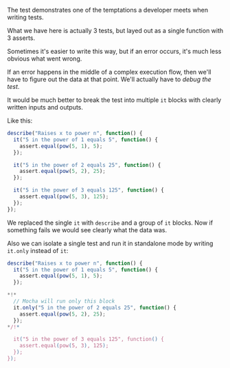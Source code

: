 The test demonstrates one of the temptations a developer meets when writing tests.

What we have here is actually 3 tests, but layed out as a single function with 3 asserts.

Sometimes it's easier to write this way, but if an error occurs, it's much less obvious what went wrong.

If an error happens in the middle of a complex execution flow, then we'll have to figure out the data at that point. We'll actually have to *debug the test*.

It would be much better to break the test into multiple `it` blocks with clearly written inputs and outputs.

Like this:
```js
describe("Raises x to power n", function() {
  it("5 in the power of 1 equals 5", function() {
    assert.equal(pow(5, 1), 5);
  });

  it("5 in the power of 2 equals 25", function() {
    assert.equal(pow(5, 2), 25);
  });

  it("5 in the power of 3 equals 125", function() {
    assert.equal(pow(5, 3), 125);
  });
});
```

We replaced the single `it` with `describe` and a group of `it` blocks. Now if something fails we would see clearly what the data was.

Also we can isolate a single test and run it in standalone mode by writing `it.only` instead of `it`:


```js
describe("Raises x to power n", function() {
  it("5 in the power of 1 equals 5", function() {
    assert.equal(pow(5, 1), 5);
  });

*!*
  // Mocha will run only this block
  it.only("5 in the power of 2 equals 25", function() {
    assert.equal(pow(5, 2), 25);
  });
*/!*

  it("5 in the power of 3 equals 125", function() {
    assert.equal(pow(5, 3), 125);
  });
});
```
